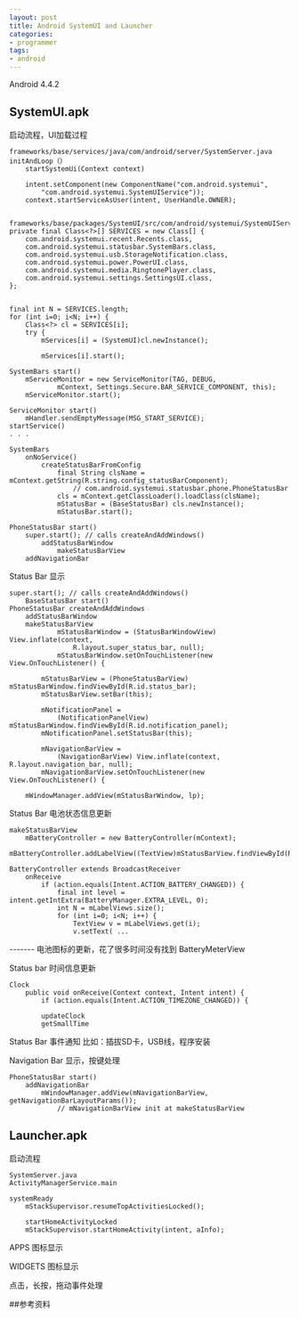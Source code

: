 ```yaml
---
layout: post
title: Android SystemUI and Launcher
categories:
- programmer
tags:
- android
---
```



Android 4.4.2


## SystemUI.apk

启动流程，UI加载过程

	frameworks/base/services/java/com/android/server/SystemServer.java
	initAndLoop（）
		startSystemUi(Context context)

		intent.setComponent(new ComponentName("com.android.systemui",
			"com.android.systemui.SystemUIService"));
		context.startServiceAsUser(intent, UserHandle.OWNER);

	
	frameworks/base/packages/SystemUI/src/com/android/systemui/SystemUIService.java
	private final Class<?>[] SERVICES = new Class[] {
		com.android.systemui.recent.Recents.class,
		com.android.systemui.statusbar.SystemBars.class,
		com.android.systemui.usb.StorageNotification.class,
		com.android.systemui.power.PowerUI.class,          
		com.android.systemui.media.RingtonePlayer.class,   
		com.android.systemui.settings.SettingsUI.class,    
	};


	final int N = SERVICES.length;
	for (int i=0; i<N; i++) {
		Class<?> cl = SERVICES[i];
		try {
			mServices[i] = (SystemUI)cl.newInstance(); 

			mServices[i].start();

	SystemBars start()
        mServiceMonitor = new ServiceMonitor(TAG, DEBUG,
                mContext, Settings.Secure.BAR_SERVICE_COMPONENT, this);
        mServiceMonitor.start();

	ServiceMonitor start()
		mHandler.sendEmptyMessage(MSG_START_SERVICE);
	startService()
	. . .

	SystemBars
		onNoService()
			createStatusBarFromConfig
				final String clsName = mContext.getString(R.string.config_statusBarComponent);
					// com.android.systemui.statusbar.phone.PhoneStatusBar
				cls = mContext.getClassLoader().loadClass(clsName);
				mStatusBar = (BaseStatusBar) cls.newInstance();
				mStatusBar.start();

	PhoneStatusBar start()
		super.start(); // calls createAndAddWindows()
			addStatusBarWindow
				makeStatusBarView
		addNavigationBar



Status Bar 显示

	super.start(); // calls createAndAddWindows()
		BaseStatusBar start()
	PhoneStatusBar createAndAddWindows
		addStatusBarWindow
		makeStatusBarView
				mStatusBarWindow = (StatusBarWindowView) View.inflate(context, 
					R.layout.super_status_bar, null); 
				mStatusBarWindow.setOnTouchListener(new View.OnTouchListener() { 

			mStatusBarView = (PhoneStatusBarView) mStatusBarWindow.findViewById(R.id.status_bar);
			mStatusBarView.setBar(this);

			mNotificationPanel = 
				(NotificationPanelView) mStatusBarWindow.findViewById(R.id.notification_panel);
			mNotificationPanel.setStatusBar(this);

			mNavigationBarView = 
				(NavigationBarView) View.inflate(context, R.layout.navigation_bar, null); 
			mNavigationBarView.setOnTouchListener(new View.OnTouchListener() { 

		mWindowManager.addView(mStatusBarWindow, lp);


Status Bar 电池状态信息更新

	makeStatusBarView
		mBatteryController = new BatteryController(mContext);
		mBatteryController.addLabelView((TextView)mStatusBarView.findViewById(R.id.battery_text));

	BatteryController extends BroadcastReceiver
		onReceive
			if (action.equals(Intent.ACTION_BATTERY_CHANGED)) { 
				final int level = intent.getIntExtra(BatteryManager.EXTRA_LEVEL, 0); 
				int N = mLabelViews.size();
				for (int i=0; i<N; i++) { 
					TextView v = mLabelViews.get(i); 
					v.setText( ...

------- 电池图标的更新，花了很多时间没有找到
	BatteryMeterView


Status bar 时间信息更新

	Clock
		public void onReceive(Context context, Intent intent) { 
			if (action.equals(Intent.ACTION_TIMEZONE_CHANGED)) {  
			
			updateClock
			getSmallTime



Status Bar 事件通知
	比如：插拔SD卡，USB线，程序安装




Navigation Bar 显示，按键处理

	PhoneStatusBar start()
		addNavigationBar
			mWindowManager.addView(mNavigationBarView, getNavigationBarLayoutParams());
				// mNavigationBarView init at makeStatusBarView










## Launcher.apk

启动流程

	SystemServer.java
	ActivityManagerService.main

	systemReady
		mStackSupervisor.resumeTopActivitiesLocked();
	
		startHomeActivityLocked
		mStackSupervisor.startHomeActivity(intent, aInfo);


APPS 图标显示


WIDGETS 图标显示


点击，长按，拖动事件处理




##参考资料


































